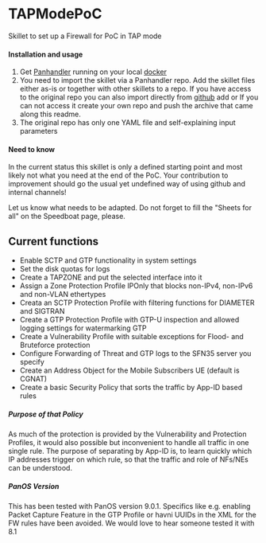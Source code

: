 # TAPModePoC
Skillet to set up a Firewall for PoC in TAP mode

#### Installation and usage
1. Get [Panhandler](https://panhandler.readthedocs.io/en/latest/overview.html) running on your local [docker](https://docs.docker.com/)
2. You need to import the skillet via a Panhandler repo. Add the skillet files either as-is or together with other skillets to a repo. If you have access to the original repo you can also import directly from [github](https://github.com/pennersm/TAPModePoC)
add or If you can not access it create your own repo and push the archive that came along this readme. 
3. The original repo has only one YAML file and self-explaining input parameters


#### Need to know
In the current status this skillet is only a defined starting point and most likely not what you need at the end of the PoC.
Your contribution to improvement should go the usual yet undefined way of using github and internal channels!

Let us know what needs to be adapted.
Do not forget to fill the "Sheets for all" on the Speedboat page, please.

## Current functions

* Enable SCTP and GTP functionality in system settings
* Set the disk quotas for logs
* Create a TAPZONE and put the selected interface into it
* Assign a Zone Protection Profile IPOnly that blocks non-IPv4, non-IPv6 and non-VLAN ethertypes
* Creata an SCTP Protection Profile with filtering functions for DIAMETER and SIGTRAN
* Create a GTP Protection Profile with GTP-U inspection and allowed logging settings for watermarking GTP
* Create a Vulnerability Profile with suitable exceptions for Flood- and Bruteforce protection
* Configure Forwarding of Threat and GTP logs to the SFN35 server you specify
* Create an Address Object for the Mobile Subscribers UE (default is CGNAT)
* Create a basic Security Policy that sorts the traffic by App-ID based rules

##### Purpose of that Policy
As much of the protection is provided by the Vulnerability and Protection Profiles, it would also possible but inconvenient to handle all traffic in one single rule. The purpose of separating by App-ID is, to learn quickly which IP addresses trigger on which rule, so that the traffic and role of NFs/NEs can be understood.    
 
##### PanOS Version
This has been tested with PanOS version 9.0.1. Specifics like e.g. enabling Packet Capture Feature in the GTP Profile or havni UUIDs in the XML for the FW rules have been avoided. We would love to hear someone tested it with 8.1


